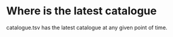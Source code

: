 # Where is the latest catalogue

catalogue.tsv has the latest catalogue at any given point of time.

